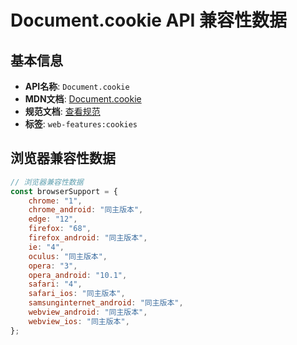 # Document.cookie API 兼容性数据

## 基本信息

- **API名称**: `Document.cookie`
- **MDN文档**: [Document.cookie](https://developer.mozilla.org/docs/Web/API/Document/cookie)
- **规范文档**: [查看规范](https://html.spec.whatwg.org/multipage/dom.html#dom-document-cookie)
- **标签**: `web-features:cookies`

## 浏览器兼容性数据

```javascript
// 浏览器兼容性数据
const browserSupport = {
    chrome: "1",
    chrome_android: "同主版本",
    edge: "12",
    firefox: "68",
    firefox_android: "同主版本",
    ie: "4",
    oculus: "同主版本",
    opera: "3",
    opera_android: "10.1",
    safari: "4",
    safari_ios: "同主版本",
    samsunginternet_android: "同主版本",
    webview_android: "同主版本",
    webview_ios: "同主版本",
};

```

